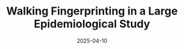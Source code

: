 ---
title: "Walking Fingerprinting in a Large Epidemiological Study"
date: 2025-04-10
event: "Building Future Faculty Program, North Carolina State University"
links:
  - name: "Slides"
    url: "https://lilykoff.github.io/nhanes_fingerprinting/"
    icon: "monitor"
---